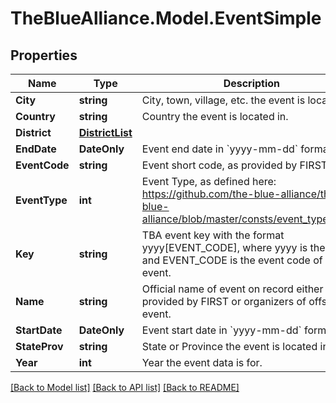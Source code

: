 # TheBlueAlliance.Model.EventSimple

## Properties

Name | Type | Description | Notes
------------ | ------------- | ------------- | -------------
**City** | **string** | City, town, village, etc. the event is located in. | 
**Country** | **string** | Country the event is located in. | 
**District** | [**DistrictList**](DistrictList.md) |  | 
**EndDate** | **DateOnly** | Event end date in &#x60;yyyy-mm-dd&#x60; format. | 
**EventCode** | **string** | Event short code, as provided by FIRST. | 
**EventType** | **int** | Event Type, as defined here: https://github.com/the-blue-alliance/the-blue-alliance/blob/master/consts/event_type.py#L2 | 
**Key** | **string** | TBA event key with the format yyyy[EVENT_CODE], where yyyy is the year, and EVENT_CODE is the event code of the event. | 
**Name** | **string** | Official name of event on record either provided by FIRST or organizers of offseason event. | 
**StartDate** | **DateOnly** | Event start date in &#x60;yyyy-mm-dd&#x60; format. | 
**StateProv** | **string** | State or Province the event is located in. | 
**Year** | **int** | Year the event data is for. | 

[[Back to Model list]](../../README.md#documentation-for-models) [[Back to API list]](../../README.md#documentation-for-api-endpoints) [[Back to README]](../../README.md)

